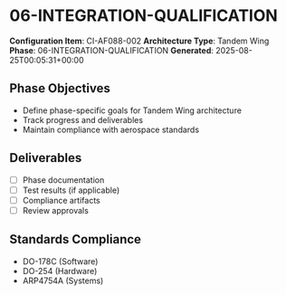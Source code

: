 # 06-INTEGRATION-QUALIFICATION

**Configuration Item**: CI-AF088-002
**Architecture Type**: Tandem Wing
**Phase**: 06-INTEGRATION-QUALIFICATION
**Generated**: 2025-08-25T00:05:31+00:00

## Phase Objectives
- Define phase-specific goals for Tandem Wing architecture
- Track progress and deliverables
- Maintain compliance with aerospace standards

## Deliverables
- [ ] Phase documentation
- [ ] Test results (if applicable)
- [ ] Compliance artifacts
- [ ] Review approvals

## Standards Compliance
- DO-178C (Software)
- DO-254 (Hardware)
- ARP4754A (Systems)

